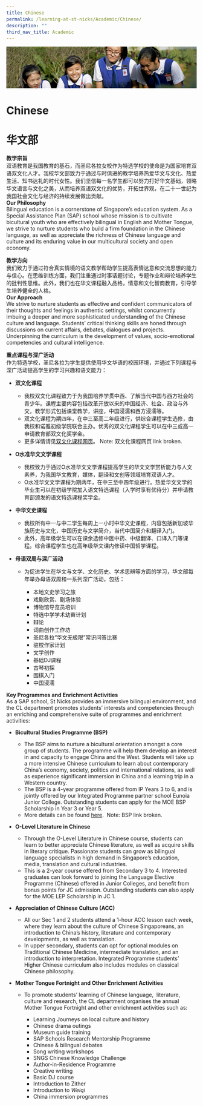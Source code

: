 ```yaml
---
title: Chinese
permalink: /learning-at-st-nicks/Academic/Chinese/
description: ""
third_nav_title: Academic
---
```

![](/images/Learning-@-St-Nicks_v2.jpg)

Chinese
=======
华文部
=======


<b>教学宗旨</b>  
双语教育是我国教育的基石，而圣尼各拉女校作为特选学校的使命是为国家培育双语双文化人才。我校华文部致力于通过与时俱进的教学培养热爱华文与文化、热爱生活、知书达礼的时代女性。我们坚信每一名学生都可以努力打好华文基础，领略华文语言与文化之美，从而培养双语双文化的优势，开拓世界观，在二十一世纪为我国社会文化与经济的持续发展做出贡献。  
<b>Our Philosophy</b>  
Bilingual education is a cornerstone of Singapore’s education system. As a Special Assistance Plan (SAP) school whose mission is to cultivate bicultural youth who are effectively bilingual in English and Mother Tongue, we strive to nurture students who build a firm foundation in the Chinese language, as well as appreciate the richness of Chinese language and culture and its enduring value in our multicultural society and open economy.


<b>教学方向</b>  
我们致力于通过符合真实情境的语文教学帮助学生提高表情达意和交流思想的能力与信心。在思维训练方面，我们注重通过时事话题讨论，专题作业和辩论培养学生的批判性思维。此外，我们也在华文课程融入品格，情意和文化智商教育，引导学生培养健全的人格。  
<b>Our Approach</b>  
We strive to nurture students as effective and confident communicators of their thoughts and feelings in authentic settings, whilst concurrently imbuing a deeper and more sophisticated understanding of the Chinese culture and language. Students’ critical thinking skills are honed through discussions on current affairs, debates, dialogues and projects. Underpinning the curriculum is the development of values, socio-emotional competencies and cultural intelligence.


<b>重点课程与深广活动</b>  
作为特选学校，圣尼各拉为学生提供使用华文华语的校园环境，并通过下列课程与深广活动提高学生的学习兴趣和语文能力：  

*   <b>双文化课程</b>

    *   我校双文化课程致力于为我国培养学贯中西、了解当代中国与西方社会的青少年。课程主要内容包括改革开放以来的中国经济、社会、政治与外交，教学形式包括课堂教学，讲座，中国浸濡和西方浸濡等。
    *   双文化课程为期四年，在中三至高二年级进行，供综合课程学生选修，由我校和诺雅初级学院联合主办。优秀的双文化课程学生可以在中三或高一申请教育部双文化奖学金。
    *   更多详情请见[双文化课程网页](https://chijstnicholasgirls.moe.edu.sg/secondary/learning-at-st-nicks/key-programmes/bicultural-studies-programme)。
Note: 双文化课程网页 link broken.

*   <b>O水准华文文学课程</b>

    *   我校致力于通过O水准华文文学课程提高学生的华文文学赏析能力与人文素养，为我国华文教育，媒体，翻译和文创等领域培育双语人才。
    *   O水准华文文学课程为期两年，在中三至中四年级进行。热爱华文文学的毕业生可以在初级学院加入语文特选课程（入学时享有优待分）并申请教育部颁发的语文特选课程奖学金。

*   <b>中华文史课程</b>

    *   我校所有中一与中二学生每周上一小时中华文史课程，内容包括新加坡华族历史与文化，中国历史与文学简介，当代中国简介和翻译入门。
    *   此外，高年级学生可以在课余选修中医中药、中级翻译、口译入门等课程。综合课程学生也在高年级华文课内修读中国哲学课程。

*   <b>母语双周与深广活动</b>

    *   为促进学生在华文与文学、文化历史、学术思辨等方面的学习，华文部每年举办母语双周和一系列深广活动，包括：

        *   本地文史学习之旅
        *   戏剧欣赏、剧场体验
        *   博物馆导览员培训
        *   特选中学学术幼苗计划
        *   辩论
        *   词曲创作工作坊
        *   圣尼各拉“华文无极限”常识问答比赛
        *   驻校作家计划
        *   文学创作
        *   基础DJ课程
        *   古琴初探
        *   围棋入门
        *   中国浸濡


<b>Key Programmes and Enrichment Activities</b>  
As a SAP school, St Nicks provides an immersive bilingual environment, and the CL department promotes students’ interests and competencies through an enriching and comprehensive suite of programmes and enrichment activities:

*   <b>Bicultural Studies Programme (BSP)</b>     

    *   The BSP aims to nurture a bicultural orientation amongst a core group of students. The programme will help them develop an interest in and capacity to engage China and the West. Students will take up a more intensive Chinese curriculum to learn about contemporary China’s economy, society, politics and international relations, as well as experience significant immersion in China and a learning trip in a Western country. 
    *   The BSP is a 4-year programme offered from IP Years 3 to 6, and is jointly offered by our Integrated Programme partner school Eunoia Junior College. Outstanding students can apply for the MOE BSP Scholarship in Year 3 or Year 5. 
    *   More details can be found [here](https://chijstnicholasgirls.moe.edu.sg/secondary/learning-at-st-nicks/key-programmes/bicultural-studies-programme). 
Note: BSP link broken.

*   <b>O-Level Literature in Chinese</b>
    *   Through the O-Level Literature in Chinese course, students can learn to better appreciate Chinese literature, as well as acquire skills in literary critique. Passionate students can grow as bilingual language specialists in high demand in Singapore’s education, media, translation and cultural industries.
    *   This is a 2-year course offered from Secondary 3 to 4. Interested graduates can look forward to joining the Language Elective Programme (Chinese) offered in Junior Colleges, and benefit from bonus points for JC admission. Outstanding students can also apply for the MOE LEP Scholarship in JC 1.

*   <b>Appreciation of Chinese Culture (ACC)</b>

    *   All our Sec 1 and 2 students attend a 1-hour ACC lesson each week, where they learn about the culture of Chinese Singaporeans, an introduction to China’s history, literature and contemporary developments, as well as translation. 
    *   In upper secondary, students can opt for optional modules on Traditional Chinese Medicine, intermediate translation, and an introduction to interpretation. Integrated Programme students’ Higher Chinese curriculum also includes modules on classical Chinese philosophy.

*   <b>Mother Tongue Fortnight and Other Enrichment Activities</b>

    *   To promote students’ learning of Chinese language,  literature, culture and research, the CL department organises the annual Mother Tongue Fortnight and other enrichment activities such as: 

        *   Learning Journeys on local culture and history
        *   Chinese drama outings
        *   Museum guide training
        *   SAP Schools Research Mentorship Programme
        *   Chinese & bilingual debates
        *   Song writing workshops
        *   SNGS Chinese Knowledge Challenge
        *   Author-in-Residence Programme
        *   Creative writing
        *   Basic DJ course
        *   Introduction to Zither
        *   Introduction to <i>Weiqi</i>
        *   China immersion programmes